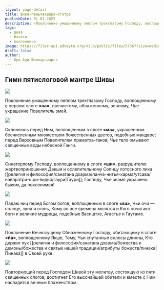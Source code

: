 ```yaml
---
layout: page-detail
title: Шива-паньчакшара-стотра
publishDate: 01-01-2025
description: «Поклонение умащенному пеплом трехглазому Господу, воплощенному в первом слоге «на», пречистому, обнаженному, вечному, Чье украшение Повелитель змей.Склоняюсь перед Ним, воплощенным в слоге «ма», украшенным бесчисленным множеством божественных цветов, подобных мандаре; перед Верховным Повелителем праматха-ганов, Чье тело омывают священные воды небесной Ганги».
tags:
  - Шива
  - бхакти
  - поклонение
image: https://filer-api.advayta.org/v1.0/public/files/57667?size=medium
draft: false
author:
  - Шри Ади Шанкарачарья
---
```


## Гимн пятислоговой мантре Шивы

  
![](/i/images/shiva-panchakshara-stotra-1.png) 

 Поклонение умащенному пеплом трехглазому Господу, воплощенному в первом слоге **«на»**, пречистому, обнаженному, вечному, Чье украшение Повелитель змей.

![](https://filer-api.advayta.org/v1.0/public/files/57668?size=medium) 

 Склоняюсь перед Ним, воплощенным в слоге **«ма»**, украшенным бесчисленным множеством божественных цветов, подобных мандаре; перед Верховным Повелителем праматха-ганов, Чье тело омывают священные воды небесной Ганги.

![](https://filer-api.advayta.org/v1.0/public/files/57669?size=medium) 

 Синегорлому Господу, воплощенному в слоге **«ши»**, разрушителю жертвоприношения Дакши и ослепительному Солнцу лотосного лика [[религия и философия/санатана дхарма/панча-нитья-карма/утсава/наваратри-шри-видья/гаури|Гаури]]; Господу, Чье знамя украшено быком, да поклонимся!

![](https://filer-api.advayta.org/v1.0/public/files/57670?size=medium) 

 Падаю ниц перед Богом богов, воплощенным в слоге **«ва»**, Чьи очи — солнце, луна и огонь, Кому во все времена молятся и Кого почитают боги и великие мудрецы, подобные Васиштхе, Агастье и Гаутаме.

![](https://filer-api.advayta.org/v1.0/public/files/57671?size=medium) 

 Поклонение Вечносущему Обнаженному Господу, обитающему в слоге **«йа»**, воплощенному Якше, Тому, Чьи спутанные волосы длинны, Кто держит лук [[религия и философия/санатана дхарма/божества и демоны/божества и святые нашей традиции/атрибуты божеств/пинака|Пинака]] в Своей руке.

![](https://filer-api.advayta.org/v1.0/public/files/57672?size=medium) 

 Повторяющий перед Господом Шивой эту молитву, состоящую из пяти священных слогов, достигнет Его высочайшей обители и вместе с Ним насладится вечным блаженством.

